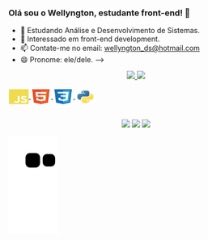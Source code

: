 ### Olá sou o Wellyngton, estudante front-end! 👋

- 🌱 Estudando Análise e Desenvolvimento de Sistemas.
- 🔭 Interessado em front-end development.
- 📫 Contate-me no email: wellyngton_ds@hotmail.com
- 😄 Pronome: ele/dele.
-->
<div align="center">
  <a href="https://github.com/wellyngtonn18">
  <img height="180em" src="https://github-readme-stats.vercel.app/api?username=wellyngtonn18&show_icons=true&theme=dracula&include_all_commits=true&count_private=true"/>
  <img height="180em" src="https://github-readme-stats.vercel.app/api/top-langs/?username=wellyngtonn18&layout=compact&langs_count=7&theme=dracula"/>
</div>

<div style="display: inline_block"><br>
  <img align="center" alt="Rafa-Js" height="30" width="40" src="https://raw.githubusercontent.com/devicons/devicon/master/icons/javascript/javascript-plain.svg">
  <img align="center" alt="Rafa-HTML" height="30" width="40" src="https://raw.githubusercontent.com/devicons/devicon/master/icons/html5/html5-original.svg">
  <img align="center" alt="Rafa-CSS" height="30" width="40" src="https://raw.githubusercontent.com/devicons/devicon/master/icons/css3/css3-original.svg">
  <img align="center" alt="Rafa-Python" height="30" width="40" src="https://raw.githubusercontent.com/devicons/devicon/master/icons/python/python-original.svg">
   
##

<div align="center">
  <a href="https://instagram.com/_wellyngtonn" target="_blank"><img src="https://img.shields.io/badge/-Instagram-%23E4405F?style=for-the-badge&logo=instagram&logoColor=white" target="_blank"></a>
 <a href="https://discord.gg/well#0382" target="_blank"><img src="https://img.shields.io/badge/Discord-7289DA?style=for-the-badge&logo=discord&logoColor=white" target="_blank"></a> 
  <a href="https://www.linkedin.com/in/wellyngton-dos-santos-83055a241/" target="_blank"><img src="https://img.shields.io/badge/-LinkedIn-%230077B5?style=for-the-badge&logo=linkedin&logoColor=white" target="_blank"></a> 
  </div>
 
  ![Snake animation](https://github.com/rafaballerini/rafaballerini/blob/output/github-contribution-grid-snake.svg)

